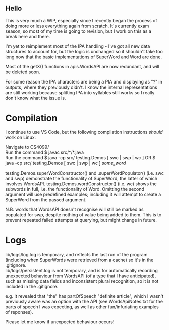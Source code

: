 ## Hello 
This is very much a WIP, especially since I recently began the process of doing more or less everything again from scratch.
It's currently exam season, so most of my time is going to revision, but I work on this as a break here and there. 

I'm yet to reimplement most of the IPA handling - I've got all new data structures to account for, but the logic is unchanged so it shouldn't take too long now that the basic implementations of SuperWord and Word are done.

Most of the getX() functions in apis.WordsAPI are now redundant, and will be deleted soon. 

For some reason the IPA characters are being a PIA and displaying as "?" in outputs, where they previously didn't. I know the internal representations are still working because splitting IPA into syllables still works so I really don't know what the issue is. 

# Compilation 
I continue to use VS Code, but the following compilation instructions *should* work on Linux: 

Navigate to CS4099/ <br>
Run the command $ javac src/\*/\*.java <br>
Run the command $ java -cp src/ testing.Demos \[ swc | swp | wc \] 
            OR  $ java -cp src/ testing.Demos \[ swc | swp | wc \] *some_word*   

testing.Demos.superWordConstructor() and .superWordPopulator() (i.e. swc and swp) demonstrate the functionality of SuperWord, the latter of which involves WordsAPI. 
testing.Demos.wordConstructor() (i.e. wc) shows the subwords in full, i.e. the functionality of Word. 
Omitting the second argument will use predefined examples; including it will attempt to create a SuperWord from the passed argument. 

N.B. words that WordsAPI doesn't recognise will still be marked as populated for swp, despite nothing of value being added to them. This is to prevent repeated failed attempts at querying, but might change in future. 

# Logs 
lib/logs/log.log is temporary, and reflects the last run of the program (including when SuperWords were retrieved from a cache) so it's in the .gitignore.  
lib/logs/persistent.log is not temporary, and is for automatically recording unexpected behaviour from WordsAPI (of a type that I have anticipated), such as missing data fields and inconsistent plural recognition, so it is not included in the .gitignore. 

e.g. It revealed that "the" has partOfSpeech "definite article", which I wasn't previously aware was an option with the API (see WordsApiNotes.txt for the parts of speech I was expecting, as well as other fun/infuriating examples of reponses). 

Please let me know if unexpected behaviour occurs! 
